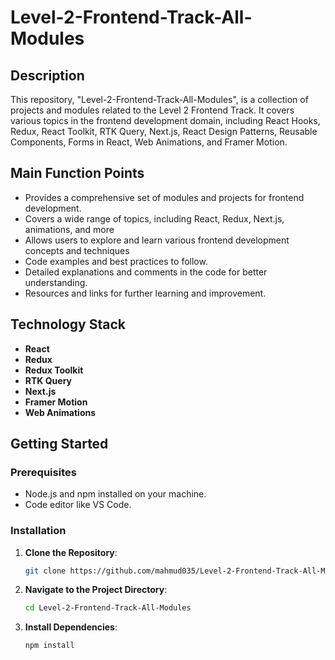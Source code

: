 # Level-2-Frontend-Track-All-Modules

## Description

This repository, "Level-2-Frontend-Track-All-Modules", is a collection of projects and modules related to the Level 2 Frontend Track. It covers various topics in the frontend development domain, including React Hooks, Redux, React Toolkit, RTK Query, Next.js, React Design Patterns, Reusable Components, Forms in React, Web Animations, and Framer Motion.

## Main Function Points

- Provides a comprehensive set of modules and projects for frontend development.
- Covers a wide range of topics, including React, Redux, Next.js, animations, and more
- Allows users to explore and learn various frontend development concepts and techniques
- Code examples and best practices to follow.
- Detailed explanations and comments in the code for better understanding.
- Resources and links for further learning and improvement.

## Technology Stack

- **React**
- **Redux**
- **Redux Toolkit**
- **RTK Query**
- **Next.js**
- **Framer Motion**
- **Web Animations**

## Getting Started

### Prerequisites

- Node.js and npm installed on your machine.
- Code editor like VS Code.

### Installation

1. **Clone the Repository**:
   ```bash
   git clone https://github.com/mahmud035/Level-2-Frontend-Track-All-Modules.git
   ```
2. **Navigate to the Project Directory**:
   ```bash
   cd Level-2-Frontend-Track-All-Modules
   ```
3. **Install Dependencies**:
   ```bash
   npm install
   ```
